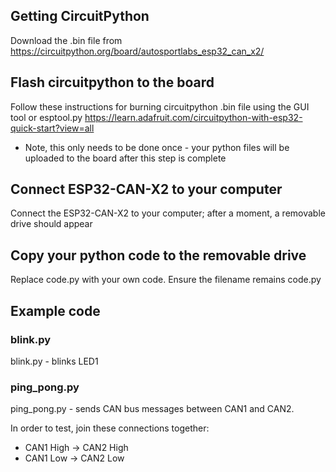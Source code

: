 ## Getting CircuitPython
Download the .bin file from https://circuitpython.org/board/autosportlabs_esp32_can_x2/

## Flash circuitpython to the board

Follow these instructions for burning circuitpython .bin file using the GUI tool or esptool.py 
https://learn.adafruit.com/circuitpython-with-esp32-quick-start?view=all

* Note, this only needs to be done once - your python files will be uploaded to the board after this step is complete

## Connect ESP32-CAN-X2 to your computer
Connect the ESP32-CAN-X2 to your computer; after a moment, a removable drive should appear

## Copy your python code to the removable drive
Replace code.py with your own code. Ensure the filename remains code.py

## Example code
### blink.py
blink.py - blinks LED1

### ping_pong.py
ping_pong.py - sends CAN bus messages between CAN1 and CAN2.

In order to test, join these connections together:
* CAN1 High -> CAN2 High
* CAN1 Low -> CAN2 Low

